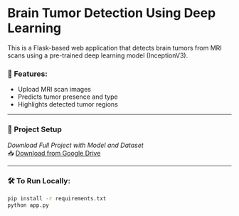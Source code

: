 # Brain Tumor Detection Using Deep Learning

This is a Flask-based web application that detects brain tumors from MRI scans using a pre-trained deep learning model (InceptionV3).

### 🚀 Features:
- Upload MRI scan images
- Predicts tumor presence and type
- Highlights detected tumor regions

---

### 📁 Project Setup

*Download Full Project with Model and Dataset*  
📥 [Download from Google Drive](https://drive.google.com/drive/folders/1oHO-jav92fDETDbby_EsRmB6d_vzS6Gu?usp=sharing)

---

### 🛠 To Run Locally:

```bash
pip install -r requirements.txt
python app.py
